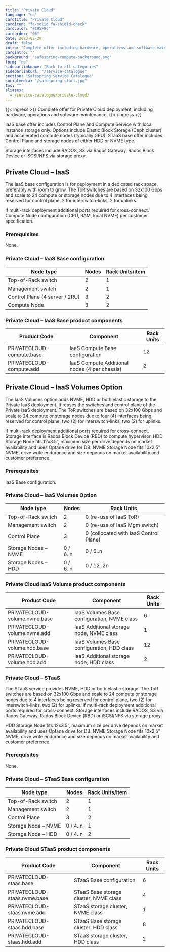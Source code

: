 ```yaml
---
title: "Private Cloud"
language: "en"
cardtitle: "Private Cloud"
cardicon: "fa-solid fa-shield-check"
cardcolor: "#195F8C"
cardorder: "06"
date: 2023-02-28
draft: false
intro: "Complete offer including hardware, operations and software maintenance."
cardintro: ""
background: "safespring-compute-background.svg"
form: "no"
sidebarlinkname: "Back to all categories"
sidebarlinkurl: "/service-catalogue"
section: "Safespring Service Catalogue"
socialmedia: "/safespring-start.jpg"
toc: ""
aliases:
  - /service-catalogue/private-cloud/
---
```


{{< ingress >}}
Complete offer for Private Cloud deployment, including hardware, operations and software maintenance.
{{< /ingress >}}

IaaS base offer includes Control Plane and Compute Service with local instance storage only.
Options include Elastic Block Storage (Ceph cluster) and accelerated compute nodes (typically GPU).
STaaS base offer includes Control Plane and storage nodes of either HDD or NVME type.

Storage interfaces include RADOS, S3 via Rados Gateway, Rados Block Device or iSCSI/NFS via storage proxy.

## Private Cloud – IaaS

The IaaS base configuration is for deployment in a dedicated rack space, preferably with room to grow. The ToR switches are based on 32x100 Gbps and scale to 24 compute or storage nodes due to 4 interfaces being reserved for control plane, 2 for interswitch-links, 2 for uplinks.

If multi-rack deployment additional ports required for cross-connect. Compute Node configuration (CPU, RAM, local NVME) per customer specification.

### Prerequisites

None.

### Private Cloud – IaaS Base configuration

<table class="width100">
  <thead>
    <tr>
      <th>Node type</th>
      <th>Nodes</th>
      <th>Rack Units/item</th>
    </tr>
  </thead>
  <tbody>
    <tr>
      <td>Top-of-Rack switch</td>
      <td>2</td>
      <td>1</td>
    </tr>
    <tr>
      <td>Management switch</td>
      <td>2</td>
      <td>1</td>
    </tr>
    <tr>
      <td>Control Plane (4 server / 2RU)</td>
      <td>3</td>
      <td>2</td>
    </tr>
    <tr>
      <td>Compute Node</td>
      <td>3</td>
      <td>2</td>
    </tr>
  </tbody>
</table>

### Private Cloud – IaaS Base product components

| Product Code              | Component                                     | Rack Units |
| ------------------------- | --------------------------------------------- | ---------- |
| PRIVATECLOUD-compute.base | IaaS Compute Base configuration               | 12         |
| PRIVATECLOUD-compute.add  | IaaS Compute Additional nodes (4 per chassis) | 2          |

## Private Cloud – IaaS Volumes Option

The IaaS Volumes option adds NVME, HDD or both elastic storage to the Private IaaS deployment. It reuses the switches and control plane of the Private IaaS deployment. The ToR switches are based on 32x100 Gbps and scale to 24 compute or storage nodes due to four (4) interfaces being reserved for control plane, two (2) for interswitch-links, two (2) for uplinks.

If multi-rack deployment additional ports required for cross-connect. Storage interface is Rados Block Device (RBD) to compute hypervisor. HDD Storage Node fits 12x3.5”, maximum size per drive depends on market availability and uses Optane drive for DB. NVME Storage Node fits 10x2.5” NVME, drive write endurance and size depends on market availability and customer preference.

### Prerequisites

IaaS Base configuration.

### Private Cloud – IaaS Volumes Option

| Node type            | Nodes    | Rack Units                             |
| -------------------- | -------- | -------------------------------------- |
| Top-of-Rack switch   | 2        | 0 (re-use of IaaS ToR)                 |
| Management switch    | 2        | 0 (re-use of IaaS Mgm switch)          |
| Control Plane        | 3        | 0 (collocated with IaaS Control Plane) |
| Storage Nodes – NVME | 0 / 6..n | 0 / 6..n                               |
| Storage Nodes – HDD  | 0 / 6..n | 0 / 12..2n                             |

### Private Cloud IaaS Volume product components

| Product Code                  | Component                                   | Rack Units |
| ----------------------------- | ------------------------------------------- | ---------- |
| PRIVATECLOUD-volume.nvme.base | IaaS Volumes Base configuration, NVME class | 6          |
| PRIVATECLOUD-volume.nvme.add  | IaaS Additional storage node, NVME class    | 1          |
| PRIVATECLOUD-volume.hdd.base  | IaaS Volumes Base configuration, HDD class  | 12         |
| PRIVATECLOUD-volume.hdd.add   | IaaS Additional storage node, HDD class     | 2          |

### Private Cloud – STaaS

The STaaS service provides NVME, HDD or both elastic storage. The ToR switches are based on 32x100 Gbps and scale to 24 compute or storage nodes due to 4 interfaces being reserved for control plane, two (2) for interswitch-links, two (2) for uplinks. If multi-rack deployment additional ports required for cross-connect. Storage interfaces include RADOS, S3 via Rados Gateway, Rados Block Device (RBD) or iSCSI/NFS via storage proxy.

HDD Storage Node fits 12x3.5”, maximum size per drive depends on market availability and uses Optane drive for DB. NVME Storage Node fits 10x2.5” NVME, drive write endurance and size depends on market availability and customer preference.

### Prerequisites

None.

### Private Cloud – STaaS Base configuration

| Node type           | Nodes    | Rack Units/item |
| ------------------- | -------- | --------------- |
| Top-of-Rack switch  | 2        | 1               |
| Management switch   | 2        | 1               |
| Control Plane       | 3        | 2               |
| Storage Node – NVME | 0 / 4..n | 1               |
| Storage Node – HDD  | 0 / 4..n | 2               |

### Private Cloud STaaS product components

| Product Code                 | Component                              | Rack Units |
| ---------------------------- | -------------------------------------- | ---------- |
| PRIVATECLOUD-staas.base      | STaaS Base configuration               | 6          |
| PRIVATECLOUD-staas.nvme.base | STaaS Base storage cluster, NVME class | 4          |
| PRIVATECLOUD-staas.nvme.add  | STaaS storage cluster, NVME class      | 1          |
| PRIVATECLOUD-staas.hdd.base  | STaaS Base storage cluster, HDD class  | 8          |
| PRIVATECLOUD-staas.hdd.add   | STaaS storage cluster, HDD class       | 2          |
